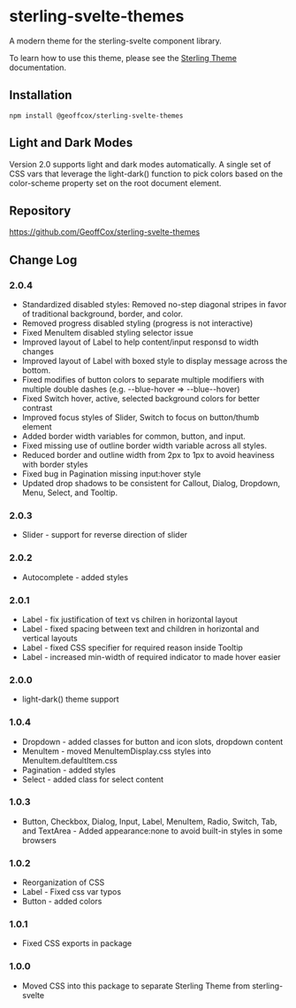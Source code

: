 # sterling-svelte-themes

A modern theme for the sterling-svelte component library.

To learn how to use this theme, please see the [Sterling Theme](https://geoffcox.github.io/docs/sterling-svelte/topics/theme") documentation.

## Installation

```
npm install @geoffcox/sterling-svelte-themes
```

## Light and Dark Modes

Version 2.0 supports light and dark modes automatically.
A single set of CSS vars that leverage the light-dark() function to pick colors based on the color-scheme property
set on the root document element.

## Repository

https://github.com/GeoffCox/sterling-svelte-themes

## Change Log

### 2.0.4

- Standardized disabled styles: Removed no-step diagonal stripes in favor of traditional background, border, and color.
- Removed progress disabled styling (progress is not interactive)
- Fixed MenuItem disabled styling selector issue
- Improved layout of Label to help content/input responsd to width changes
- Improved layout of Label with boxed style to display message across the bottom.
- Fixed modifies of button colors to separate multiple modifiers with multiple double dashes (e.g. --blue-hover => --blue--hover)
- Fixed Switch hover, active, selected background colors for better contrast
- Improved focus styles of Slider, Switch to focus on button/thumb element
- Added border width variables for common, button, and input.
- Fixed missing use of outline border width variable across all styles.
- Reduced border and outline width from 2px to 1px to avoid heaviness with border styles
- Fixed bug in Pagination missing input:hover style
- Updated drop shadows to be consistent for Callout, Dialog, Dropdown, Menu, Select, and Tooltip.

 
### 2.0.3

- Slider - support for reverse direction of slider

### 2.0.2

- Autocomplete - added styles

### 2.0.1

- Label - fix justification of text vs chilren in horizontal layout
- Label - fixed spacing between text and children in horizontal and vertical layouts
- Label - fixed CSS specifier for required reason inside Tooltip
- Label - increased min-width of required indicator to made hover easier

### 2.0.0

- light-dark() theme support

### 1.0.4

- Dropdown - added classes for button and icon slots, dropdown content
- MenuItem - moved MenuItemDisplay.css styles into MenuItem.defaultItem.css
- Pagination - added styles
- Select - added class for select content

### 1.0.3

- Button, Checkbox, Dialog, Input, Label, MenuItem, Radio, Switch, Tab, and TextArea - Added appearance:none to avoid built-in styles in some browsers


### 1.0.2

- Reorganization of CSS
- Label - Fixed css var typos   
- Button - added colors

### 1.0.1

- Fixed CSS exports in package

### 1.0.0

- Moved CSS into this package to separate Sterling Theme from sterling-svelte